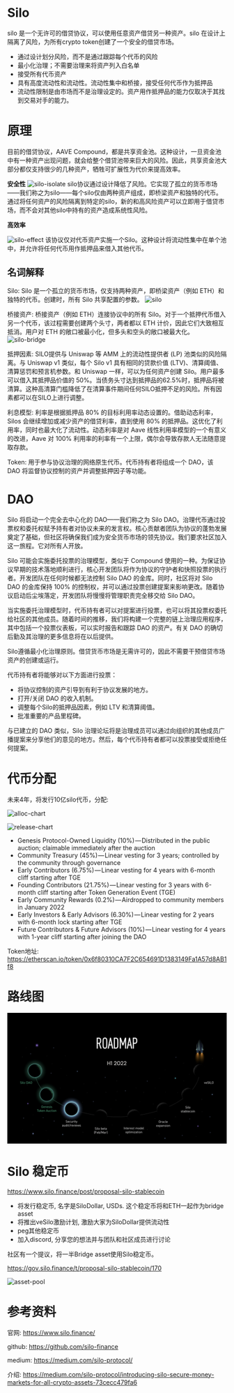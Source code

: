 # Silo

silo 是一个无许可的借贷协议，可以使用任意资产借贷另一种资产。silo 在设计上隔离了风险，为所有crypto token创建了一个安全的借贷市场。

- 通过设计划分风险，而不是通过跟踪每个代币的风险
- 最小化治理；不需要治理来将资产列入白名单
- 接受所有代币资产
- 具有高度流动性和流动性。流动性集中和桥接，接受任何代币作为抵押品
- 流动性限制是由市场而不是治理设定的。资产用作抵押品的能力仅取决于其找到交易对手的能力。

# 原理
目前的借贷协议，AAVE Compound，都是共享资金池。这种设计，一旦资金池中有一种资产出现问题，就会给整个借贷池带来巨大的风险。因此，共享资金池大部分都仅支持很少的几种资产，牺牲可扩展性为代价来提高效率。

**安全性**
![silo-isolate](https://miro.medium.com/max/1400/1*7MFa-SS0P-90hK0_MusqLQ.png)
silo协议通过设计降低了风险。它实现了孤立的货币市场——我们称之为silo——每个silo仅由两种资产组成，即桥梁资产和独特的代币。通过将任何资产的风险隔离到特定的silo，新的和高风险资产可以立即用于借贷市场，而不会对其他silo中持有的资产造成系统性风险。

**高效率**

![silo-effect](https://miro.medium.com/max/1400/1*0MTmbsVtswOkyeJXtRaDeQ.png)
该协议仅对代币资产实施一个Silo。这种设计将流动性集中在单个池中，并允许将任何代币用作抵押品来借入其他代币。

## 名词解释
Silo: Silo 是一个孤立的货币市场，仅支持两种资产，即桥梁资产（例如 ETH）和独特的代币。创建时，所有 Silo 共享配置的参数。
![silo](https://miro.medium.com/max/1400/1*yq6Zek7_TI1wQA0l7MPttg.png)

桥接资产: 桥接资产（例如 ETH）连接协议中的所有 Silo。对于一个抵押代币借入另一个代币，该过程需要创建两个头寸，两者都以 ETH 计价，因此它们大致相互抵消。用户对 ETH 的敞口被最小化，但多头和空头的敞口被最大化。
![silo-bridge](https://miro.medium.com/max/1400/1*uuB5UGPlFhzWo4pE1tZlGQ.png)

抵押因素: SILO提供与 Uniswap 等 AMM 上的流动性提供者 (LP) 池类似的风险隔离。与 Uniswap v1 类似，每个 Silo v1 具有相同的贷款价值 (LTV)、清算阈值、清算惩罚和预言机参数。和 Uniswap 一样，可以为任何资产创建 Silo。用户最多可以借入其抵押品价值的 50%。当债务头寸达到抵押品的62.5%时，抵押品将被清算。这种高清算门槛降低了在清算事件期间任何SILO抵押不足的风险。所有因素都可以在SILO上进行调整。

利息模型: 利率是根据抵押品 80% 的目标利用率动态设置的。借助动态利率，Silos 会继续增加或减少资产的借贷利率，直到使用 80% 的抵押品。这优化了利用率，同时也最大化了流动性。动态利率是对 Aave 线性利用率模型的一个有意义的改进，Aave 对 100% 利用率的利率有一个上限，偶尔会导致存款人无法随意提取存款。

Token: 用于参与协议治理的网络原生代币。代币持有者将组成一个 DAO，该 DAO 将监督协议控制的资产并调整抵押因子等功能。

# DAO
Silo 将启动一个完全去中心化的 DAO——我们称之为 Silo DAO。治理代币通过投票权和委托权赋予持有者对协议未来的发言权。核心贡献者团队为协议的蓬勃发展奠定了基础，但社区将确保我们成为安全货币市场的领先协议。我们要求社区加入这一旅程。它对所有人开放。

Silo 可能会实施委托投票的治理模型，类似于 Compound 使用的一种。为保证协议早期的技术落地顺利进行，核心开发团队将作为协议的守护者和快照投票的执行者。开发团队在任何时候都无法控制 Silo DAO 的金库。同时，社区将对 Silo DAO 的金库保持 100% 的控制权，并可以通过投票创建提案来影响更改。随着协议启动后尘埃落定，开发团队将慢慢将管理职责完全移交给 Silo DAO。

当实施委托治理模型时，代币持有者可以对提案进行投票，也可以将其投票权委托给社区的其他成员。随着时间的推移，我们将构建一个完整的链上治理应用程序，其中包括一个投票仪表板，可以实时报告和跟踪 DAO 的资产。有关 DAO 的确切后勤及其治理的更多信息将在以后提供。

Silo遵循最小化治理原则。借贷货币市场是无需许可的，因此不需要干预借贷市场资产的创建或运行。

代币持有者将能够对以下方面进行投票：
- 将协议控制的资产引导到有利于协议发展的地方。
- 打开/关闭 DAO 的收入机制。
- 调整每个Silo的抵押品因素，例如 LTV 和清算阈值。
- 批准重要的产品里程碑。

与已建立的 DAO 类似，Silo 治理论坛将是治理成员可以通过向组织的其他成员广播提案来分享他们的意见的地方。然后，每个代币持有者都可以投票接受或拒绝任何提案。

# 代币分配

未来4年，将发行10亿silo代币，分配:

![alloc-chart](https://776318507-files.gitbook.io/~/files/v0/b/gitbook-x-prod.appspot.com/o/spaces%2FUGrWaE3fhxC8AsolAgPJ%2Fuploads%2F1xGU2TPh3mZrwA9rb1Ta%2FMed-2-TokenAllV3%20(2).png?alt=media&token=7ef7d709-a5cb-4f33-86e3-85dd2f3a6987)

![release-chart](https://776318507-files.gitbook.io/~/files/v0/b/gitbook-x-prod.appspot.com/o/spaces%2FUGrWaE3fhxC8AsolAgPJ%2Fuploads%2FLwxykeDa0AyozhVjfGWW%2FMed-2-ScheduleV2%20(1).png?alt=media&token=330b525c-d44c-468c-8b47-ee42caa3bcb6)

- Genesis Protocol-Owned Liquidity (10%) — Distributed in the public auction; claimable immediately after the auction
- Community Treasury (45%) — Linear vesting for 3 years; controlled by the community through governance
- Early Contributors (6.75%) — Linear vesting for 4 years with 6-month cliff starting after TGE
- Founding Contributors (21.75%) — Linear vesting for 3 years with 6-month cliff starting after Token Generation Event (TGE)
- Early Community Rewards (0.2%) — Airdropped to community members in January 2022
- Early Investors & Early Advisors (6.30%) — Linear vesting for 2 years with 6-month lock starting after TGE
- Future Contributors & Future Advisors (10%) — Linear vesting for 4 years with 1-year cliff starting after joining the DAO

Token地址: https://etherscan.io/token/0x6f80310CA7F2C654691D1383149Fa1A57d8AB1f8


# 路线图

![silo-roadmap](./images/silo-roadmap.png)

# Silo 稳定币

https://www.silo.finance/post/proposal-silo-stablecoin

- 将发行稳定币, 名字是SiloDollar, USDs. 这个稳定币将和ETH一起作为bridge asset
- 将推出veSilo激励计划, 激励大家为SiloDollar提供流动性
- peg其他稳定币
- 加入discord, 分享您的想法并与团队和社区成员进行讨论

社区有一个提议，将一半Bridge asset使用Silo稳定币。

https://gov.silo.finance/t/proposal-silo-stablecoin/170

![asset-pool](https://aws1.discourse-cdn.com/standard11/uploads/silo/original/1X/79bb8da44f63b69eb19cdc869913670725974232.png)

# 参考资料

官网: https://www.silo.finance/

github: https://github.com/silo-finance

medium: https://medium.com/silo-protocol/

介绍: https://medium.com/silo-protocol/introducing-silo-secure-money-markets-for-all-crypto-assets-73cecc479fa6
